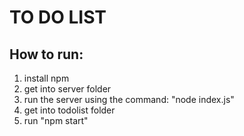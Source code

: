 # TO DO LIST

## How to run:
1. install npm
2. get into server folder
3. run the server using the command: "node index.js"
4. get into todolist folder
5. run "npm start"
